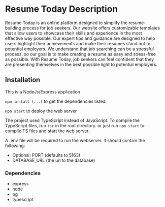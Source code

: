 # Resume Today Description

Resume Today is an online platform designed to simplify the resume-building process for job seekers. Our website offers customizable templates that allow users to showcase their skills and experience in the most effective way possible. Our expert tips and guidance are designed to help users highlight their achievements and make their resumes stand out to potential employers. We understand that job searching can be a stressful process, so our goal is to make creating a resume as easy and stress-free as possible. With Resume Today, job seekers can feel confident that they are presenting themselves in the best possible light to potential employers.

## Installation
This is a NodeJs/Express application

`npm install [...]` to get the dependencies listed.

`npm start` to deploy the web server

The project used TypeScript instead of JavaScript. To compile the TypeScript files, run `tsc` in the root directory. or 
just run `npm start` to compile TS files and start the web server.

A .env file will be required to run the webserver. It should contain the following:
- Optional: PORT (defaults to 5163)
- DATABASE_URL (the url to the database)

### Dependencies
- express
- node
- pg
- typescript
